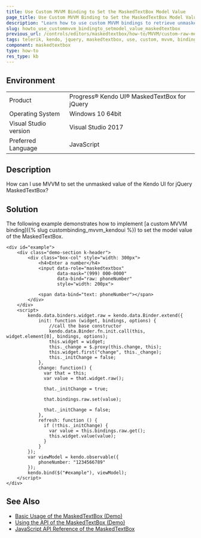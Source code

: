 ```yaml
---
title: Use Custom MVVM Binding to Set the MaskedTextBox Model Value
page_title: Use Custom MVVM Binding to Set the MaskedTextBox Model Value
description: "Learn how to use custom MVVM bindings to retrieve unmasked widget values in the Kendo UI MaskedTextBox."
slug: howto_use_custommvvm_bindingto_setmodel_value_maskedtextbox
previous_url: /controls/editors/maskedtextbox/how-to/MVVM/custom-raw-method-binding
tags: telerik, kendo, jquery, maskedtextbox, use, custom, mvvm, binding, to, set, the, model, unmasked, value
component: maskedtextbox
type: how-to
res_type: kb
---
```


## Environment

<table>
 <tr>
  <td>Product</td>
  <td>Progress® Kendo UI® MaskedTextBox for jQuery</td>
 </tr>
 <tr>
  <td>Operating System</td>
  <td>Windows 10 64bit</td>
 </tr>
 <tr>
  <td>Visual Studio version</td>
  <td>Visual Studio 2017</td>
 </tr>
 <tr>
  <td>Preferred Language</td>
  <td>JavaScript</td>
 </tr>
</table>

## Description

How can I use MVVM to set the unmasked value of the Kendo UI for jQuery MaskedTextBox?

## Solution

The following example demonstrates how to implement [a custom MVVM binding]({% slug custombinding_mvvm_kendoui %}) to set the model value of the MaskedTextBox.

```dojo
<div id="example">
    <div class="demo-section k-header">
        <div class="box-col" style="width: 300px">
            <h4>Enter a number</h4>
            <input data-role="maskedtextbox"
                   data-mask="(999) 000-0000"
                   data-bind="raw: phoneNumber"
                   style="width: 200px">

            <span data-bind="text: phoneNumber"></span>
        </div>
    </div>
    <script>
        kendo.data.binders.widget.raw = kendo.data.Binder.extend({
            init: function (widget, bindings, options) {
                //call the base constructor
                kendo.data.Binder.fn.init.call(this, widget.element[0], bindings, options);
                this.widget = widget;
                this._change = $.proxy(this.change, this);
                this.widget.first("change", this._change);
                this._initChange = false;
            },
            change: function() {
              var that = this;
              var value = that.widget.raw();

              that._initChange = true;

              that.bindings.raw.set(value);

              that._initChange = false;
            },
            refresh: function () {
              if (!this._initChange) {
                var value = this.bindings.raw.get();
                this.widget.value(value);
              }
            }
        });
        var viewModel = kendo.observable({
            phoneNumber: "1234566789"
        });
        kendo.bind($("#example"), viewModel);
    </script>
</div>
```

## See Also

* [Basic Usage of the MaskedTextBox (Demo)](https://demos.telerik.com/kendo-ui/maskedtextbox/index)
* [Using the API of the MaskedTextBox (Demo)](https://demos.telerik.com/kendo-ui/maskedtextbox/api)
* [JavaScript API Reference of the MaskedTextBox](/api/javascript/ui/maskedtextbox)
